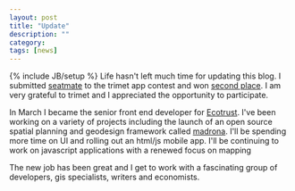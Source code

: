 ```yaml
---
layout: post
title: "Update"
description: ""
category: 
tags: [news]
---
```

{% include JB/setup %}
Life hasn't left much time for updating this blog.  I submitted [seatmate](http://seatmate.iknuth.com) to the trimet app contest and won [second place](http://howweroll.trimet.org/2012/03/21/announcing-the-tour-pdx-app-contest-winners/).  I am very grateful to trimet and I appreciated the opportunity to participate.

In March I became the senior front end developer for [Ecotrust](http://ecotrust.org).  I've been working on a variety of projects including the launch of an open source spatial planning and geodesign framework called [madrona](http://madrona.ecotrust.org).  I'll be spending more time on UI and rolling out an html/js mobile app.  I'll be continuing to work on javascript applications with a renewed focus on mapping

The new job has been great and I get to work with a fascinating group of developers, gis specialists, writers and economists.  
